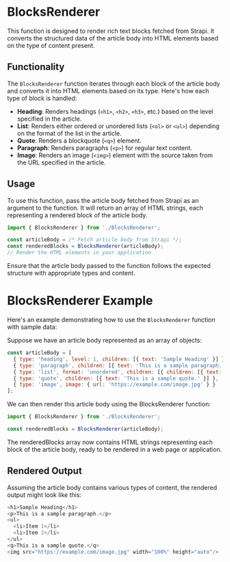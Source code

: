 # BlocksRenderer

This function is designed to render rich text blocks fetched from Strapi. It converts the structured data of the article body into HTML elements based on the type of content present.

## Functionality

The `BlocksRenderer` function iterates through each block of the article body and converts it into HTML elements based on its type. Here's how each type of block is handled:

- **Heading**: Renders headings (`<h1>`, `<h2>`, `<h3>`, etc.) based on the level specified in the article.
- **List**: Renders either ordered or unordered lists (`<ol>` or `<ul>`) depending on the format of the list in the article.
- **Quote**: Renders a blockquote (`<q>`) element.
- **Paragraph**: Renders paragraphs (`<p>`) for regular text content.
- **Image**: Renders an image (`<img>`) element with the source taken from the URL specified in the article.

## Usage

To use this function, pass the article body fetched from Strapi as an argument to the function. It will return an array of HTML strings, each representing a rendered block of the article body.

```javascript
import { BlocksRenderer } from './BlocksRenderer';

const articleBody = /* Fetch article body from Strapi */;
const renderedBlocks = BlocksRenderer(articleBody);
// Render the HTML elements in your application
```
Ensure that the article body passed to the function follows the expected structure with appropriate types and content.

# BlocksRenderer Example

Here's an example demonstrating how to use the `BlocksRenderer` function with sample data:

Suppose we have an article body represented as an array of objects:

```javascript
const articleBody = [
  { type: 'heading', level: 1, children: [{ text: 'Sample Heading' }] },
  { type: 'paragraph', children: [{ text: 'This is a sample paragraph.' }] },
  { type: 'list', format: 'unordered', children: [{ children: [{ text: 'Item 1' }] }, { children: [{ text: 'Item 2' }] }] },
  { type: 'quote', children: [{ text: 'This is a sample quote.' }] },
  { type: 'image', image: { url: 'https://example.com/image.jpg' } }
];
```

We can then render this article body using the BlocksRenderer function:

```javascript
import { BlocksRenderer } from './BlocksRenderer';

const renderedBlocks = BlocksRenderer(articleBody);
```

The renderedBlocks array now contains HTML strings representing each block of the article body, ready to be rendered in a web page or application.

## Rendered Output
Assuming the article body contains various types of content, the rendered output might look like this:
```javascript
<h1>Sample Heading</h1>
<p>This is a sample paragraph.</p>
<ul>
  <li>Item 1</li>
  <li>Item 2</li>
</ul>
<q>This is a sample quote.</q>
<img src="https://example.com/image.jpg" width="100%" height="auto"/>
```